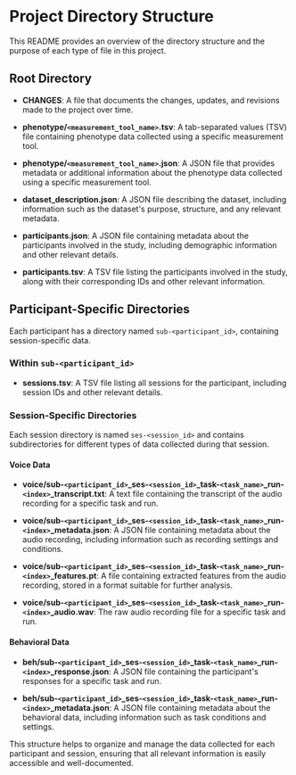 # Project Directory Structure

This README provides an overview of the directory structure and the purpose of each type of file in this project.

## Root Directory

- **CHANGES**: A file that documents the changes, updates, and revisions made to the project over time.

- **phenotype/`<measurement_tool_name>`.tsv**: A tab-separated values (TSV) file containing phenotype data collected using a specific measurement tool.

- **phenotype/`<measurement_tool_name>`.json**: A JSON file that provides metadata or additional information about the phenotype data collected using a specific measurement tool.

- **dataset_description.json**: A JSON file describing the dataset, including information such as the dataset's purpose, structure, and any relevant metadata.

- **participants.json**: A JSON file containing metadata about the participants involved in the study, including demographic information and other relevant details.

- **participants.tsv**: A TSV file listing the participants involved in the study, along with their corresponding IDs and other relevant information.

## Participant-Specific Directories

Each participant has a directory named `sub-<participant_id>`, containing session-specific data.

### Within `sub-<participant_id>`

- **sessions.tsv**: A TSV file listing all sessions for the participant, including session IDs and other relevant details.

### Session-Specific Directories

Each session directory is named `ses-<session_id>` and contains subdirectories for different types of data collected during that session.

#### Voice Data

- **voice/sub-`<participant_id>`_ses-`<session_id>`_task-`<task_name>`_run-`<index>`_transcript.txt**: A text file containing the transcript of the audio recording for a specific task and run.

- **voice/sub-`<participant_id>`_ses-`<session_id>`_task-`<task_name>`_run-`<index>`_metadata.json**: A JSON file containing metadata about the audio recording, including information such as recording settings and conditions.

- **voice/sub-`<participant_id>`_ses-`<session_id>`_task-`<task_name>`_run-`<index>`_features.pt**: A file containing extracted features from the audio recording, stored in a format suitable for further analysis.

- **voice/sub-`<participant_id>`_ses-`<session_id>`_task-`<task_name>`_run-`<index>`_audio.wav**: The raw audio recording file for a specific task and run.

#### Behavioral Data

- **beh/sub-`<participant_id>`_ses-`<session_id>`_task-`<task_name>`_run-`<index>`_response.json**: A JSON file containing the participant's responses for a specific task and run.

- **beh/sub-`<participant_id>`_ses-`<session_id>`_task-`<task_name>`_run-`<index>`_metadata.json**: A JSON file containing metadata about the behavioral data, including information such as task conditions and settings.

This structure helps to organize and manage the data collected for each participant and session, ensuring that all relevant information is easily accessible and well-documented.
